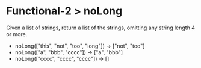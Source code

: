 # Functional-2 > noLong

Given a list of strings, return a list of the strings, omitting any string length 4 or more.

- noLong(["this", "not", "too", "long"]) → ["not", "too"]
- noLong(["a", "bbb", "cccc"]) → ["a", "bbb"]
- noLong(["cccc", "cccc", "cccc"]) → []